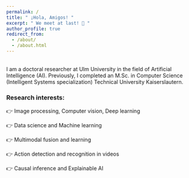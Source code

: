 ```yaml
---
permalink: /
title: " ¡Hola, Amigos! "
excerpt: " We meet at last! 🤘 "
author_profile: true
redirect_from: 
  - /about/
  - /about.html
---
```

\
I am a doctoral researcher at Ulm University in the field of Artificial Intelligence (AI). 
Previously, I completed an M.Sc. in Computer Science (Intelligent Systems specialization)
Technical University Kaiserslautern.

### Research interests:

👉 Image processing, Computer vision, Deep learning

👉 Data science and Machine learning

👉 Multimodal fusion and learning

👉 Action detection and recognition in videos

👉 Causal inference and Explainable AI
